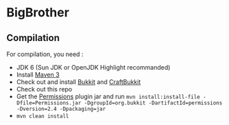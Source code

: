 BigBrother
===========


Compilation
-----------

For compilation, you need :

* JDK 6 (Sun JDK or OpenJDK Highlight recommanded)
* Install [Maven 3](http://maven.apache.org/download.html)
* Check out and install [Bukkit](http://github.com/Bukkit/Bukkit) and [CraftBukkit](http://github.com/Bukkit/CraftBukkit)
* Check out this repo 
* Get the [Permissions](http://forums.bukkit.org/threads/admn-dev-permissions-v2-4-phoenix-rebirth-of-the-original-451.5974/) plugin jar and run `mvn install:install-file -Dfile=Permissions.jar -DgroupId=org.bukkit -DartifactId=permissions -Dversion=2.4 -Dpackaging=jar`
* `mvn clean install`
